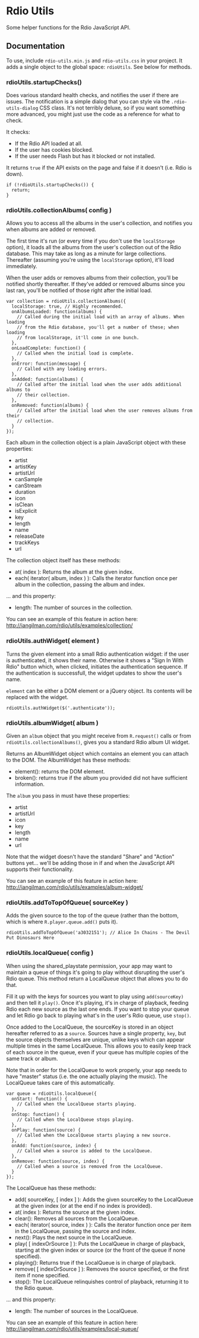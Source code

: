 # Rdio Utils

Some helper functions for the Rdio JavaScript API. 

## Documentation

To use, include `rdio-utils.min.js` and `rdio-utils.css` in your project. It adds a single object to the global space: `rdioUtils`.  See below for methods.

### rdioUtils.startupChecks()

Does various standard health checks, and notifies the user if there are issues. The notification is a simple dialog that you can style via the `.rdio-utils-dialog` CSS class. It's not terribly deluxe, so if you want something more advanced, you might just use the code as a reference for what to check.

It checks:

* If the Rdio API loaded at all.
* If the user has cookies blocked.
* If the user needs Flash but has it blocked or not installed.

It returns `true` if the API exists on the page and false if it doesn't (i.e. Rdio is down).

```
if (!rdioUtils.startupChecks()) {
  return;
}
``` 

### rdioUtils.collectionAlbums( config )

Allows you to access all the albums in the user's collection, and notifies you when albums are added or removed.

The first time it's run (or every time if you don't use the `localStorage` option), it loads all the albums from the user's collection out of the Rdio database. This may take as long as a minute for large collections. Thereafter (assuming you're using the `localStorage` option), it'll load immediately.

When the user adds or removes albums from their collection, you'll be notified shortly thereafter. If they've added or removed albums since you last ran, you'll be notified of those right after the initial load.

```
var collection = rdioUtils.collectionAlbums({
  localStorage: true, // Highly recommended.
  onAlbumsLoaded: function(albums) {
    // Called during the initial load with an array of albums. When loading
    // from the Rdio database, you'll get a number of these; when loading
    // from localStorage, it'll come in one bunch.
  },
  onLoadComplete: function() {
    // Called when the initial load is complete.
  },
  onError: function(message) {
    // Called with any loading errors.
  },
  onAdded: function(albums) {
    // Called after the initial load when the user adds additional albums to 
    // their collection.
  },
  onRemoved: function(albums) {
    // Called after the initial load when the user removes albums from their 
    // collection.
  }
});
```

Each album in the collection object is a plain JavaScript object with these properties:

* artist
* artistKey
* artistUrl
* canSample
* canStream
* duration
* icon
* isClean
* isExplicit
* key
* length
* name
* releaseDate
* trackKeys
* url

The collection object itself has these methods:

* at( index ): Returns the album at the given index.
* each( iterator( album, index ) ): Calls the iterator function once per album in the collection, passing the album and index.

... and this property:

* length: The number of sources in the collection.

You can see an example of this feature in action here: http://iangilman.com/rdio/utils/examples/collection/

### rdioUtils.authWidget( element )

Turns the given element into a small Rdio authentication widget: if the user is authenticated, it shows their name. Otherwise it shows a "Sign In With Rdio" button which, when clicked, initiates the authentication sequence. If the authentication is successfull, the widget updates to show the user's name.

`element` can be either a DOM element or a jQuery object. Its contents will be replaced with the widget.

```
rdioUtils.authWidget($('.authenticate'));
```

### rdioUtils.albumWidget( album )

Given an `album` object that you might receive from `R.request()` calls or from `rdioUtils.collectionAlbums()`, gives you a standard Rdio album UI widget.

Returns an AlbumWidget object which contains an element you can attach to the DOM. The AlbumWidget has these methods:

* element(): returns the DOM element.
* broken(): returns true if the album you provided did not have sufficient information.

The `album` you pass in must have these properties:

* artist
* artistUrl
* icon
* key
* length
* name
* url

Note that the widget doesn't have the standard "Share" and "Action" buttons yet... we'll be adding those in if and when the JavaScript API supports their functionality.

You can see an example of this feature in action here: http://iangilman.com/rdio/utils/examples/album-widget/

### rdioUtils.addToTopOfQueue( sourceKey )

Adds the given source to the top of the queue (rather than the bottom, which is where `R.player.queue.add()` puts it).

```
rdioUtils.addToTopOfQueue('a3032151'); // Alice In Chains - The Devil Put Dinosaurs Here
```

### rdioUtils.localQueue( config )

When using the shared_playstate permission, your app may want to maintain a queue of things it's going to play without disrupting the user's Rdio queue. This method return a LocalQueue object that allows you to do that. 

Fill it up with the keys for sources you want to play using `add(sourceKey)` and then tell it `play()`. Once it's playing, it's in charge of playback, feeding Rdio each new source as the last one ends. If you want to stop your queue and let Rdio go back to playing what's in the user's Rdio queue, use `stop()`.

Once added to the LocalQueue, the sourceKey is stored in an object hereafter referred to as a `source`. Sources have a single property, `key`, but the source objects themselves are unique, unlike keys which can appear multiple times in the same LocalQueue. This allows you to easily keep track of each source in the queue, even if your queue has multiple copies of the same track or album.

Note that in order for the LocalQueue to work properly, your app needs to have "master" status (i.e. the one actually playing the music). The LocalQueue takes care of this automatically.

```
var queue = rdioUtils.localQueue({
  onStart: function() {
    // Called when the LocalQueue starts playing.
  },
  onStop: function() {
    // Called when the LocalQueue stops playing.
  },
  onPlay: function(source) {
    // Called when the LocalQueue starts playing a new source.
  },
  onAdd: function(source, index) {
    // Called when a source is added to the LocalQueue.
  },
  onRemove: function(source, index) {
    // Called when a source is removed from the LocalQueue.
  }  
});
```

The LocalQueue has these methods:

* add( sourceKey, [ index ] ): Adds the given sourceKey to the LocalQueue at the given index (or at the end if no index is provided).
* at( index ): Returns the source at the given index.
* clear(): Removes all sources from the LocalQueue.
* each( iterator( source, index ) ): Calls the iterator function once per item in the LocalQueue, passing the source and index.
* next(): Plays the next source in the LocalQueue.
* play( [ indexOrSource ] ): Puts the LocalQueue in charge of playback, starting at the given index or source (or the front of the queue if none specified).
* playing(): Returns true if the LocalQueue is in charge of playback.
* remove( [ indexOrSource ] ): Removes the source specified, or the first item if none specified.
* stop(): The LocalQueue relinquishes control of playback, returning it to the Rdio queue.

... and this property:

* length: The number of sources in the LocalQueue.

You can see an example of this feature in action here: http://iangilman.com/rdio/utils/examples/local-queue/
